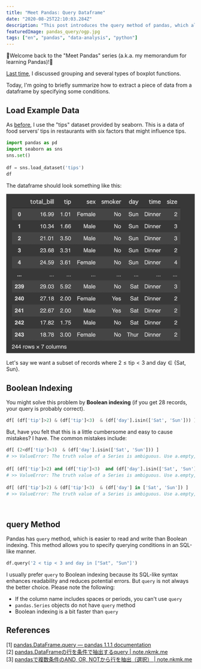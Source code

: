 ```yaml
---
title: "Meet Pandas: Query Dataframe"
date: "2020-08-25T22:10:03.284Z"
description: "This post introduces the query method of pandas, which allows us to query dataframes in an SQL-like manner."
featuredImage: pandas_query/ogp.jpg
tags: ["en", "pandas", "data-analysis", "python"]
---
```

🐼Welcome back to the "Meet Pandas" series (a.k.a. my memorandum for learning Pandas)!🐼

[Last time](https://hippocampus-garden.com/pandas_boxplot/), I discussed grouping and several types of boxplot functions. 

Today, I'm going to briefly summarize how to extract a piece of data from a dataframe by specifying some conditions.

## Load Example Data
As [before](https://hippocampus-garden.com/pandas_boxplot/), I use the "tips" dataset provided by seaborn. This is a data of food servers’ tips in restaurants with six factors that might influence tips.

```python
import pandas as pd
import seaborn as sns
sns.set()

df = sns.load_dataset('tips')
df
```

The dataframe should look something like this:

![](2020-08-25-12-28-32.png)

Let's say we want a subset of records where $2 \leq \mathrm{tip} < 3$ and $\mathrm{day} \in \{\mathrm{Sat},\mathrm{Sun}\}$.

## Boolean Indexing
You might solve this problem by **Boolean indexing** (if you get 28 records, your query is probably correct).

```python
df[ (df['tip']>2) & (df['tip']<3)  & (df['day'].isin(['Sat', 'Sun'])) ]
```

But, have you felt that this is a little cumbersome and easy to cause mistakes? I have. The common mistakes include:

```python
df[ (2<df['tip']<3)  & (df['day'].isin(['Sat', 'Sun'])) ]
# >> ValueError: The truth value of a Series is ambiguous. Use a.empty, a.bool(), a.item(), a.any() or a.all().

df[ (df['tip']>2) and (df['tip']<3)  and (df['day'].isin(['Sat', 'Sun'])) ]
# >> ValueError: The truth value of a Series is ambiguous. Use a.empty, a.bool(), a.item(), a.any() or a.all().

df[ (df['tip']>2) & (df['tip']<3)  & (df['day'] in ['Sat', 'Sun']) ]
# >> ValueError: The truth value of a Series is ambiguous. Use a.empty, a.bool(), a.item(), a.any() or a.all().
```
<br/>

## query Method
Pandas has `query` method, which is easier to read and write than Boolean indexing. This method allows you to specify querying conditions in an SQL-like manner.

```python
df.query('2 < tip < 3 and day in ["Sat", "Sun"]')
```

I usually prefer `query` to Boolean indexing because its SQL-like syntax enhances readability and reduces potential errors. But `query` is not always the better choice. Please note the following:

- If the column name includes spaces or periods, you can't use `query`
- `pandas.Series` objects do not have `query` method
- Boolean indexing is a bit faster than `query`

## References
[1] [pandas.DataFrame.query — pandas 1.1.1 documentation](https://pandas.pydata.org/pandas-docs/stable/reference/api/pandas.DataFrame.query.html)  
[2] [pandas.DataFrameの行を条件で抽出するquery | note.nkmk.me](https://note.nkmk.me/python-pandas-query/)  
[3] [pandasで複数条件のAND, OR, NOTから行を抽出（選択） | note.nkmk.me](https://note.nkmk.me/python-pandas-multiple-conditions/)
